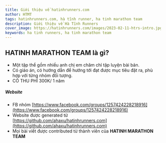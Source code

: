 ```yaml
---
title: Giới thiệu về hatinhrunners.com 
author: HTMT
tags: hatinhrunners.com, hà tĩnh runner, ha tinh marathon team
description: Giới thiệu về Hà Tĩnh Runners
cover_image: https://hatinhrunners.com/images/2023-02-11-htrs-intro.jpg
keywords: ha tinh runners, ha tinh marathon team
---
```


## HATINH MARATHON TEAM là gì?
- Một tập thể gồm nhiều anh chị em chăm chỉ tập luyện bài bản.
- Có giáo án, có hướng dẫn để hướng tới đạt được mục tiêu đặt ra, phù hợp với từng nhóm đối tượng.
- CÓ THU PHÍ 300K/ 1 năm

##### Website
- FB nhóm [https://www.facebook.com/groups/1257424228218916](https://www.facebook.com/groups/1257424228218916)
- Website được generated từ [https://github.com/ahaxu/hatinhrunners.com](https://github.com/ahaxu/hatinhrunners.com)
- Mọi bài viết được contributed từ thành viên của **HATINH MARATHON TEAM**

